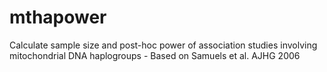 # mthapower
Calculate sample size and post-hoc power of association studies involving mitochondrial DNA haplogroups - Based on Samuels et al. AJHG 2006
